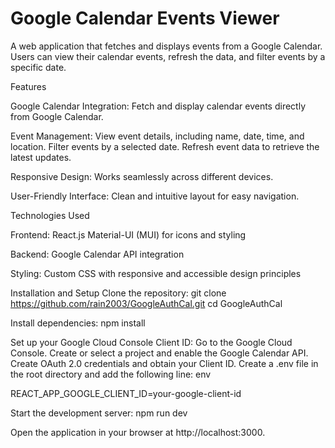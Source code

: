 # Google Calendar Events Viewer

A web application that fetches and displays events from a Google Calendar. Users can view their calendar events, refresh the data, and filter events by a specific date.

Features

Google Calendar Integration: Fetch and display calendar events directly from Google Calendar.

Event Management:
View event details, including name, date, time, and location.
Filter events by a selected date.
Refresh event data to retrieve the latest updates.

Responsive Design: Works seamlessly across different devices.

User-Friendly Interface: Clean and intuitive layout for easy navigation.

Technologies Used

Frontend:
React.js
Material-UI (MUI) for icons and styling

Backend:
Google Calendar API integration

Styling:
Custom CSS with responsive and accessible design principles


Installation and Setup
Clone the repository:
git clone https://github.com/rain2003/GoogleAuthCal.git
cd GoogleAuthCal

Install dependencies:
npm install

Set up your Google Cloud Console Client ID:
Go to the Google Cloud Console.
Create or select a project and enable the Google Calendar API.
Create OAuth 2.0 credentials and obtain your Client ID.
Create a .env file in the root directory and add the following line:
env

REACT_APP_GOOGLE_CLIENT_ID=your-google-client-id

Start the development server:
npm run dev

Open the application in your browser at http://localhost:3000.